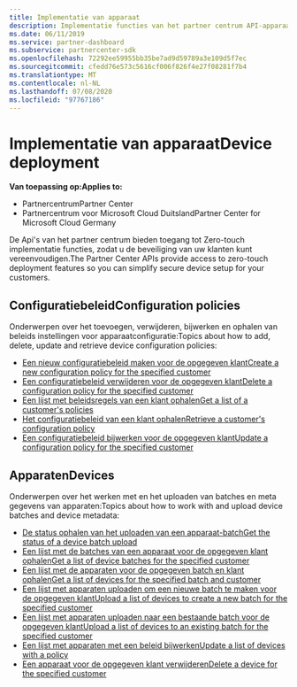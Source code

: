 ```yaml
---
title: Implementatie van apparaat
description: Implementatie functies van het partner centrum API-apparaat zijn onder andere configuratie beleid en apparaten.
ms.date: 06/11/2019
ms.service: partner-dashboard
ms.subservice: partnercenter-sdk
ms.openlocfilehash: 72292ee59955bb35be7ad9d59789a3e109d5f7ec
ms.sourcegitcommit: cfedd76e573c5616cf006f826f4e27f08281f7b4
ms.translationtype: MT
ms.contentlocale: nl-NL
ms.lasthandoff: 07/08/2020
ms.locfileid: "97767186"
---
```

# <a name="device-deployment"></a><span data-ttu-id="80982-103">Implementatie van apparaat</span><span class="sxs-lookup"><span data-stu-id="80982-103">Device deployment</span></span>

<span data-ttu-id="80982-104">**Van toepassing op:**</span><span class="sxs-lookup"><span data-stu-id="80982-104">**Applies to:**</span></span>

- <span data-ttu-id="80982-105">Partnercentrum</span><span class="sxs-lookup"><span data-stu-id="80982-105">Partner Center</span></span>
- <span data-ttu-id="80982-106">Partnercentrum voor Microsoft Cloud Duitsland</span><span class="sxs-lookup"><span data-stu-id="80982-106">Partner Center for Microsoft Cloud Germany</span></span>

<span data-ttu-id="80982-107">De Api's van het partner centrum bieden toegang tot Zero-touch implementatie functies, zodat u de beveiliging van uw klanten kunt vereenvoudigen.</span><span class="sxs-lookup"><span data-stu-id="80982-107">The Partner Center APIs provide access to zero-touch deployment features so you can simplify secure device setup for your customers.</span></span>

## <a name="configuration-policies"></a><span data-ttu-id="80982-108">Configuratiebeleid</span><span class="sxs-lookup"><span data-stu-id="80982-108">Configuration policies</span></span>

<span data-ttu-id="80982-109">Onderwerpen over het toevoegen, verwijderen, bijwerken en ophalen van beleids instellingen voor apparaatconfiguratie:</span><span class="sxs-lookup"><span data-stu-id="80982-109">Topics about how to add, delete, update and retrieve device configuration policies:</span></span>

- [<span data-ttu-id="80982-110">Een nieuw configuratiebeleid maken voor de opgegeven klant</span><span class="sxs-lookup"><span data-stu-id="80982-110">Create a new configuration policy for the specified customer</span></span>](create-a-new-configuration-policy-for-the-specified-customer.md)
- [<span data-ttu-id="80982-111">Een configuratiebeleid verwijderen voor de opgegeven klant</span><span class="sxs-lookup"><span data-stu-id="80982-111">Delete a configuration policy for the specified customer</span></span>](delete-a-configuration-policy-for-the-specified-customer.md)
- [<span data-ttu-id="80982-112">Een lijst met beleidsregels van een klant ophalen</span><span class="sxs-lookup"><span data-stu-id="80982-112">Get a list of a customer's policies</span></span>](get-a-list-of-a-customer-s-policies.md)
- [<span data-ttu-id="80982-113">Het configuratiebeleid van een klant ophalen</span><span class="sxs-lookup"><span data-stu-id="80982-113">Retrieve a customer's configuration policy</span></span>](retrieve-a-customer-s-configuration-policy.md)
- [<span data-ttu-id="80982-114">Een configuratiebeleid bijwerken voor de opgegeven klant</span><span class="sxs-lookup"><span data-stu-id="80982-114">Update a configuration policy for the specified customer</span></span>](update-a-configuration-policy-for-the-specified-customer.md)

## <a name="devices"></a><span data-ttu-id="80982-115">Apparaten</span><span class="sxs-lookup"><span data-stu-id="80982-115">Devices</span></span>

<span data-ttu-id="80982-116">Onderwerpen over het werken met en het uploaden van batches en meta gegevens van apparaten:</span><span class="sxs-lookup"><span data-stu-id="80982-116">Topics about how to work with and upload device batches and device metadata:</span></span>

- [<span data-ttu-id="80982-117">De status ophalen van het uploaden van een apparaat-batch</span><span class="sxs-lookup"><span data-stu-id="80982-117">Get the status of a device batch upload</span></span>](get-the-status-of-a-device-batch-upload.md)
- [<span data-ttu-id="80982-118">Een lijst met de batches van een apparaat voor de opgegeven klant ophalen</span><span class="sxs-lookup"><span data-stu-id="80982-118">Get a list of device batches for the specified customer</span></span>](get-the-list-of-device-batches-for-the-specified-customer.md)
- [<span data-ttu-id="80982-119">Een lijst met de apparaten voor de opgegeven batch en klant ophalen</span><span class="sxs-lookup"><span data-stu-id="80982-119">Get a list of devices for the specified batch and customer</span></span>](get-a-list-of-devices-for-the-specified-batch-and-customer.md)
- [<span data-ttu-id="80982-120">Een lijst met apparaten uploaden om een nieuwe batch te maken voor de opgegeven klant</span><span class="sxs-lookup"><span data-stu-id="80982-120">Upload a list of devices to create a new batch for the specified customer</span></span>](upload-a-list-of-devices-to-create-a-new-batch-for-the-specified-customer.md)
- [<span data-ttu-id="80982-121">Een lijst met apparaten uploaden naar een bestaande batch voor de opgegeven klant</span><span class="sxs-lookup"><span data-stu-id="80982-121">Upload a list of devices to an existing batch for the specified customer</span></span>](upload-a-list-of-devices-for-the-specified-customer.md)
- [<span data-ttu-id="80982-122">Een lijst met apparaten met een beleid bijwerken</span><span class="sxs-lookup"><span data-stu-id="80982-122">Update a list of devices with a policy</span></span>](update-a-list-of-devices-with-a-policy.md)
- [<span data-ttu-id="80982-123">Een apparaat voor de opgegeven klant verwijderen</span><span class="sxs-lookup"><span data-stu-id="80982-123">Delete a device for the specified customer</span></span>](delete-a-device-for-the-specified-customer.md)
